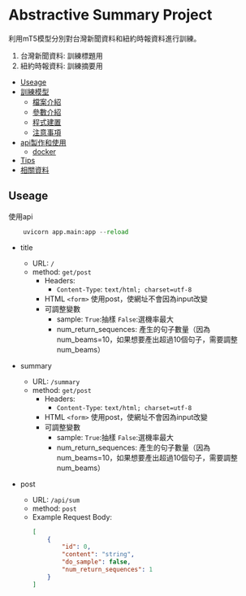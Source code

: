 # Abstractive Summary Project

利用mT5模型分別對台灣新聞資料和紐約時報資料進行訓練。

1. 台灣新聞資料: 訓練標題用
2. 紐約時報資料: 訓練摘要用

- [Useage](#Useage)
- [訓練模型](#訓練模型)
    - [檔案介紹](#檔案介紹)
    - [參數介紹](#參數介紹)
    - [程式建置](#程式建置)
    - [注意事項](#注意事項)
- [api製作和使用](#api製作和使用)
    - [docker](#docker)
- [Tips](#tips)
- [相關資料](#相關資料)

## Useage

使用api

```python
    uvicorn app.main:app --reload
```

- title
    - URL: `/`
    - method: `get/post`
        - Headers:
            - `Content-Type`: `text/html; charset=utf-8`
        - HTML `<form>` 使用post，使網址不會因為input改變
        - 可調整變數
            - sample: `True`:抽樣 `False`:選機率最大
            - num_return_sequences: 產生的句子數量（因為num_beams=10，如果想要產出超過10個句子，需要調整num_beams）

- summary
    - URL: `/summary`
    - method: `get/post`
        - Headers:
            - `Content-Type`: `text/html; charset=utf-8`
        - HTML `<form>` 使用post，使網址不會因為input改變
        - 可調整變數
            - sample: `True`:抽樣 `False`:選機率最大
            - num_return_sequences: 產生的句子數量（因為num_beams=10，如果想要產出超過10個句子，需要調整num_beams）

- post
    - URL: `/api/sum`
    - method: `post`
    - Example Request Body:
        ```json
        [
            {
                "id": 0,
                "content": "string",
                "do_sample": false,
                "num_return_sequences": 1
            }
        ]
        ```


